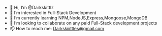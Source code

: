 - 👋 Hi, I’m @Darkskittlz
- 👀 I’m interested in Full-Stack Development
- 🌱 I’m currently learning NPM,NodeJS,Express,Mongoose,MongoDB 
- 💞️ I’m looking to collaborate on any paid Full-Stack development projects
- 📫 How to reach me: Darkskiiittles@gmail.com

<!---
Darkskittlz/Darkskittlz is a ✨ special ✨ repository because its `README.md` (this file) appears on your GitHub profile.
You can click the Preview link to take a look at your changes.
--->


